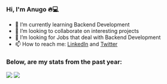  ### Hi, I'm Anugo 🔥💻 
<!-- <p align= "center">
     <img title="Anugo" height="500" src="https://i.imgur.com/jS36FFZ.gif" width="100%"/>
</p> -->
<!-- ![Welcome to my hub](https://i.imgur.com/jS36FFZ.gif) -->

- 🌱 I’m currently learning Backend Development 
- 👯 I’m looking to collaborate on interesting projects
- 🤔 I’m looking for Jobs that deal with Backend Development 
- 📫 How to reach me: [LinkedIn](https://www.linkedin.com/in/chukwuanugo-eke-b07684280) and [Twitter](https://twitter.com/chukwuanugoeke)

### Below, are my stats from the past year: 
<p align = "left">
  <img src = "https://github-readme-stats.vercel.app/api?username=Anugo1&show_icons=true&count_private=true&theme=gotham&hide_border=false&bg_color=00000000"/>
  <img src = "https://github-readme-stats.vercel.app/api/top-langs/?username=Anugo1&layout=compact&hide_border=false&theme=gotham&bg_color=00000000"/>
</p>
